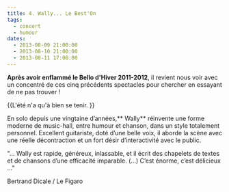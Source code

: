 ```yaml
---
title: 4. Wally... Le Best'On
tags: 
  - concert
  - humour
dates:
  - 2013-08-09 21:00:00
  - 2013-08-10 21:00:00
  - 2013-08-11 17:00:00
---
```


**Après avoir enflammé le Bello d'Hiver 2011-2012**, il revient nous voir avec un concentré de ces cinq précédents spectacles pour chercher en essayant de ne pas trouver !

{{L'été n'a qu'à bien se tenir.
}}

En solo depuis une vingtaine d’années,** Wally** réinvente une forme moderne de music-hall, entre humour et chanson, dans un style totalement personnel. Excellent guitariste, doté d’une belle voix, il aborde la scène avec une réelle décontraction et un fort désir d’interactivité avec le public.


<quote>"… Wally est rapide, généreux, inlassable, et il écrit des chapelets de textes et de chansons d’une efficacité imparable. (...) C’est énorme, c’est délicieux …"

Bertrand Dicale / Le Figaro</quote>

